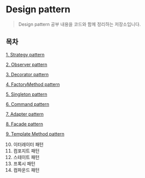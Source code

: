 # Design pattern

> Design pattern 공부 내용을 코드와 함께 정리하는 저장소입니다.


## 목차
[1. Strategy pattern](https://github.com/chl8263/DesignPatterns/blob/master/src/main/md/strategy/strategyPattern.md)

[2. Observer pattern](https://github.com/chl8263/DesignPatterns/blob/master/src/main/md/observer/observerPattern.md)

[3. Decorator pattern](https://github.com/chl8263/DesignPatterns/blob/master/src/main/md/decorator/decoratorPattern.md)

[4. FactoryMethod pattern](https://github.com/chl8263/DesignPatterns/blob/master/src/main/md/factory/factoryPattern.md)

[5. Singleton pattern](https://github.com/chl8263/DesignPatterns/blob/master/src/main/md/singleton/singletonPattern.md)

[6. Command pattern](https://github.com/chl8263/DesignPatterns/blob/master/src/main/md/command/commandPattern.md)

[7. Adapter pattern](https://github.com/chl8263/DesignPatterns/blob/master/src/main/md/adapter/adapterPattern.md)

[8. Facade pattern](https://github.com/chl8263/DesignPatterns/blob/master/src/main/md/facade/facadePattern.md)

[9. Template Method pattern](https://github.com/chl8263/DesignPatterns/blob/master/src/main/md/template_method/templateMethodPattern.md)

10. 이터레이터 패턴
11. 컴포지트 패턴
11. 스테이트 패턴
12. 프록시 패턴
13. 컴파운드 패턴
